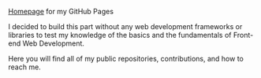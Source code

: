 [Homepage](https://ian-tabs.github.io/ "Homepage") for my GitHub Pages

I decided to build this part without any web development frameworks or libraries to test my knowledge of the basics and the fundamentals of Front-end Web Development.

Here you will find all of my public repositories, contributions, and how to reach me.
